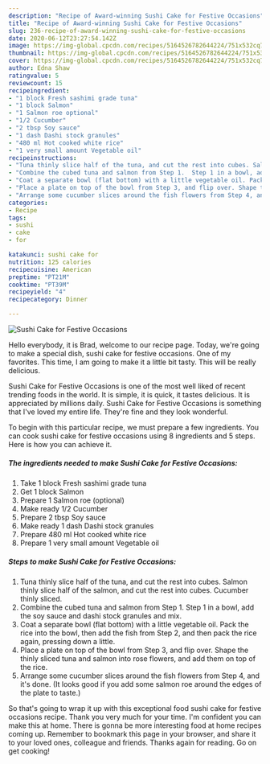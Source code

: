 ```yaml
---
description: "Recipe of Award-winning Sushi Cake for Festive Occasions"
title: "Recipe of Award-winning Sushi Cake for Festive Occasions"
slug: 236-recipe-of-award-winning-sushi-cake-for-festive-occasions
date: 2020-06-12T23:27:54.142Z
image: https://img-global.cpcdn.com/recipes/5164526782644224/751x532cq70/sushi-cake-for-festive-occasions-recipe-main-photo.jpg
thumbnail: https://img-global.cpcdn.com/recipes/5164526782644224/751x532cq70/sushi-cake-for-festive-occasions-recipe-main-photo.jpg
cover: https://img-global.cpcdn.com/recipes/5164526782644224/751x532cq70/sushi-cake-for-festive-occasions-recipe-main-photo.jpg
author: Edna Shaw
ratingvalue: 5
reviewcount: 15
recipeingredient:
- "1 block Fresh sashimi grade tuna"
- "1 block Salmon"
- "1 Salmon roe optional"
- "1/2 Cucumber"
- "2 tbsp Soy sauce"
- "1 dash Dashi stock granules"
- "480 ml Hot cooked white rice"
- "1 very small amount Vegetable oil"
recipeinstructions:
- "Tuna thinly slice half of the tuna, and cut the rest into cubes. Salmon thinly slice half of the salmon, and cut the rest into cubes. Cucumber thinly sliced."
- "Combine the cubed tuna and salmon from Step 1.  Step 1 in a bowl, add the soy sauce and dashi stock granules and mix."
- "Coat a separate bowl (flat bottom) with a little vegetable oil. Pack the rice into the bowl, then add the fish from Step 2, and then pack the rice again, pressing down a little."
- "Place a plate on top of the bowl from Step 3, and flip over. Shape the thinly sliced tuna and salmon into rose flowers, and add them on top of the rice."
- "Arrange some cucumber slices around the fish flowers from Step 4, and it&#39;s done. (It looks good if you add some salmon roe around the edges of the plate to taste.)"
categories:
- Recipe
tags:
- sushi
- cake
- for

katakunci: sushi cake for 
nutrition: 125 calories
recipecuisine: American
preptime: "PT21M"
cooktime: "PT39M"
recipeyield: "4"
recipecategory: Dinner

---
```



![Sushi Cake for Festive Occasions](https://img-global.cpcdn.com/recipes/5164526782644224/751x532cq70/sushi-cake-for-festive-occasions-recipe-main-photo.jpg)

Hello everybody, it is Brad, welcome to our recipe page. Today, we're going to make a special dish, sushi cake for festive occasions. One of my favorites. This time, I am going to make it a little bit tasty. This will be really delicious.

Sushi Cake for Festive Occasions is one of the most well liked of recent trending foods in the world. It is simple, it is quick, it tastes delicious. It is appreciated by millions daily. Sushi Cake for Festive Occasions is something that I've loved my entire life. They're fine and they look wonderful.




To begin with this particular recipe, we must prepare a few ingredients. You can cook sushi cake for festive occasions using 8 ingredients and 5 steps. Here is how you can achieve it.

<!--inarticleads1-->

##### The ingredients needed to make Sushi Cake for Festive Occasions:

1. Take 1 block Fresh sashimi grade tuna
1. Get 1 block Salmon
1. Prepare 1 Salmon roe (optional)
1. Make ready 1/2 Cucumber
1. Prepare 2 tbsp Soy sauce
1. Make ready 1 dash Dashi stock granules
1. Prepare 480 ml Hot cooked white rice
1. Prepare 1 very small amount Vegetable oil




<!--inarticleads2-->

##### Steps to make Sushi Cake for Festive Occasions:

1. Tuna thinly slice half of the tuna, and cut the rest into cubes. Salmon thinly slice half of the salmon, and cut the rest into cubes. Cucumber thinly sliced.
1. Combine the cubed tuna and salmon from Step 1.  Step 1 in a bowl, add the soy sauce and dashi stock granules and mix.
1. Coat a separate bowl (flat bottom) with a little vegetable oil. Pack the rice into the bowl, then add the fish from Step 2, and then pack the rice again, pressing down a little.
1. Place a plate on top of the bowl from Step 3, and flip over. Shape the thinly sliced tuna and salmon into rose flowers, and add them on top of the rice.
1. Arrange some cucumber slices around the fish flowers from Step 4, and it&#39;s done. (It looks good if you add some salmon roe around the edges of the plate to taste.)




So that's going to wrap it up with this exceptional food sushi cake for festive occasions recipe. Thank you very much for your time. I'm confident you can make this at home. There is gonna be more interesting food at home recipes coming up. Remember to bookmark this page in your browser, and share it to your loved ones, colleague and friends. Thanks again for reading. Go on get cooking!
